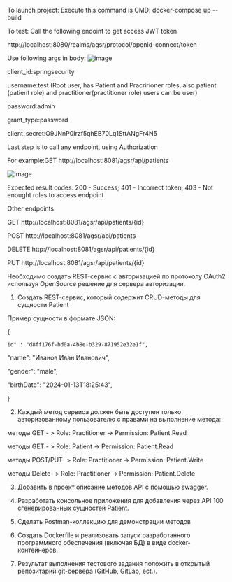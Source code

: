 To launch project:
Execute this command is CMD: docker-compose up --build

To test:
Call the following endoint to get access JWT token

http://localhost:8080/realms/agsr/protocol/openid-connect/token

Use following args in body:
![image](https://github.com/MordasKirill/agsr/assets/46963005/c4bd6ec0-5a78-47a0-8366-3e762505ac05)

client_id:springsecurity

username:test (Root user, has Patient and Pracririoner roles, also patient (patient role) and practitioner(practitioner role) users can be user)

password:admin

grant_type:password

client_secret:O9JNnP0Irzf5qhEB70Lq1SttANgFr4N5

Last step is to call any endpoint, using Authorization

For example:GET http://localhost:8081/agsr/api/patients

![image](https://github.com/MordasKirill/agsr/assets/46963005/ef84db78-88c8-48fe-aec5-785eac04c35b)

Expected result codes: 200 - Success; 401 - Incorrect token; 403 - Not enought roles to access endpoint

Other endpoints:

GET http://localhost:8081/agsr/api/patients/{id}

POST http://localhost:8081/agsr/api/patients

DELETE http://localhost:8081/agsr/api/patients/{id}

PUT http://localhost:8081/agsr/api/patients/{id}




Необходимо создать REST-сервис с авторизацией по протоколу OAuth2 используя OpenSource решение для сервера авторизации.  

1. Создать REST-сервис, который содержит CRUD-методы для сущности Patient

Пример сущности в формате JSON:

 {

    id" : "d8ff176f-bd0a-4b8e-b329-871952e32e1f",

   "name": "Иванов Иван Иванович",

   "gender": "male",

   "birthDate": "2024-01-13T18:25:43",

  }


2. Каждый метод сервиса должен быть доступен только авторизованному пользователю с правами на выполнение метода:

 методы GET - > Role: Practitioner -> Permission: Patient.Read

 методы GET - > Role: Patient -> Permission: Patient.Read

 методы POST/PUT- > Role: Practitioner -> Permission: Patient.Write

 методы Delete- > Role: Practitioner -> Permission: Patient.Delete


3. Добавить в проект описание методов API с помощью swagger.


4. Разработать консольное приложения для добавления через API 100 сгенерированных сущностей Patient.


5. Сделать Postman-коллекцию для демонстрации методов


6. Создать Dockerfile и реализовать запуск разработанного программного обеспечения (включая БД) в виде docker-контейнеров.


7. Результат выполнения тестового задания положить в открытый репозитарий git-сервера (GitHub, GitLab, ect.).

